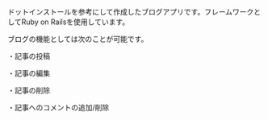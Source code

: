ドットインストールを参考にして作成したブログアプリです。フレームワークとしてRuby on Railsを使用しています。

ブログの機能としては次のことが可能です。

・記事の投稿

・記事の編集

・記事の削除

・記事へのコメントの追加/削除

